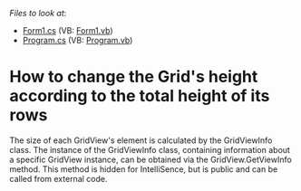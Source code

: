 <!-- default file list -->
*Files to look at*:

* [Form1.cs](./CS/GridControlAutoSize/Form1.cs) (VB: [Form1.vb](./VB/GridControlAutoSize/Form1.vb))
* [Program.cs](./CS/GridControlAutoSize/Program.cs) (VB: [Program.vb](./VB/GridControlAutoSize/Program.vb))
<!-- default file list end -->
# How to change the Grid's height  according to the total height of its rows


<p>The size of each GridView's element is calculated by the GridViewInfo class. The instance of the GridViewInfo class, containing information about a specific GridView instance, can be obtained via the GridView.GetViewInfo method. This method is hidden for IntelliSence,  but is public and can be called from external code.</p>

<br/>


